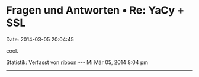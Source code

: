Fragen und Antworten • Re: YaCy + SSL
=====================================

Date: 2014-03-05 20:04:45

cool.

Statistik: Verfasst von
[ribbon](http://forum.yacy-websuche.de/memberlist.php?mode=viewprofile&u=193)
--- Mi Mär 05, 2014 8:04 pm

------------------------------------------------------------------------
